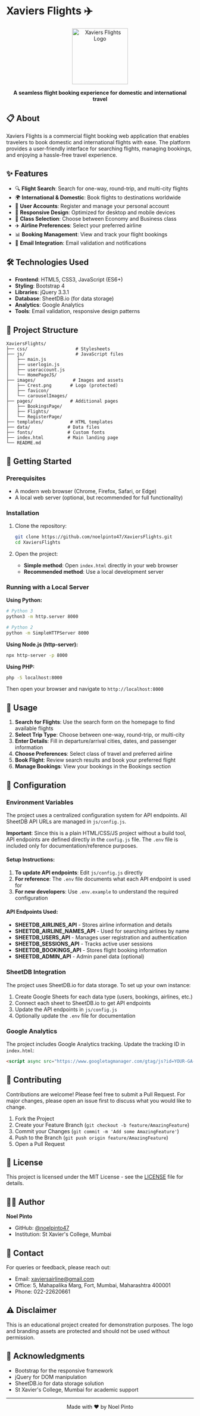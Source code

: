 # Xaviers Flights ✈️

<p align="center">
  <img src="images/Crest.png" alt="Xaviers Flights Logo" width="150"/>
</p>

<p align="center">
  <strong>A seamless flight booking experience for domestic and international travel</strong>
</p>

## 📋 About

Xaviers Flights is a commercial flight booking web application that enables travelers to book domestic and international flights with ease. The platform provides a user-friendly interface for searching flights, managing bookings, and enjoying a hassle-free travel experience.

## ✨ Features

- 🔍 **Flight Search**: Search for one-way, round-trip, and multi-city flights
- 🌍 **International & Domestic**: Book flights to destinations worldwide
- 👤 **User Accounts**: Register and manage your personal account
- 📱 **Responsive Design**: Optimized for desktop and mobile devices
- 💺 **Class Selection**: Choose between Economy and Business class
- ✈️ **Airline Preferences**: Select your preferred airline
- 📊 **Booking Management**: View and track your flight bookings
- 📧 **Email Integration**: Email validation and notifications

## 🛠️ Technologies Used

- **Frontend**: HTML5, CSS3, JavaScript (ES6+)
- **Styling**: Bootstrap 4
- **Libraries**: jQuery 3.3.1
- **Database**: SheetDB.io (for data storage)
- **Analytics**: Google Analytics
- **Tools**: Email validation, responsive design patterns

## 📁 Project Structure

```
XaviersFlights/
├── css/                  # Stylesheets
├── js/                   # JavaScript files
│   ├── main.js
│   ├── userlogin.js
│   ├── useraccount.js
│   └── HomePageJS/
├── images/              # Images and assets
│   ├── Crest.png       # Logo (protected)
│   ├── favicon/
│   └── carouselImages/
├── pages/              # Additional pages
│   ├── BookingsPage/
│   ├── Flights/
│   └── RegisterPage/
├── templates/          # HTML templates
├── data/              # Data files
├── fonts/             # Custom fonts
├── index.html         # Main landing page
└── README.md
```

## 🚀 Getting Started

### Prerequisites

- A modern web browser (Chrome, Firefox, Safari, or Edge)
- A local web server (optional, but recommended for full functionality)

### Installation

1. Clone the repository:
   ```bash
   git clone https://github.com/noelpinto47/XaviersFlights.git
   cd XaviersFlights
   ```

2. Open the project:
   - **Simple method**: Open `index.html` directly in your web browser
   - **Recommended method**: Use a local development server

### Running with a Local Server

**Using Python:**
```bash
# Python 3
python3 -m http.server 8000

# Python 2
python -m SimpleHTTPServer 8000
```

**Using Node.js (http-server):**
```bash
npx http-server -p 8000
```

**Using PHP:**
```bash
php -S localhost:8000
```

Then open your browser and navigate to `http://localhost:8000`

## 🎯 Usage

1. **Search for Flights**: Use the search form on the homepage to find available flights
2. **Select Trip Type**: Choose between one-way, round-trip, or multi-city
3. **Enter Details**: Fill in departure/arrival cities, dates, and passenger information
4. **Choose Preferences**: Select class of travel and preferred airline
5. **Book Flight**: Review search results and book your preferred flight
6. **Manage Bookings**: View your bookings in the Bookings section

## 🔧 Configuration

### Environment Variables

The project uses a centralized configuration system for API endpoints. All SheetDB API URLs are managed in `js/config.js`.

**Important**: Since this is a plain HTML/CSS/JS project without a build tool, API endpoints are defined directly in the `config.js` file. The `.env` file is included only for documentation/reference purposes.

#### Setup Instructions:

1. **To update API endpoints**: Edit `js/config.js` directly
2. **For reference**: The `.env` file documents what each API endpoint is used for
3. **For new developers**: Use `.env.example` to understand the required configuration

#### API Endpoints Used:

- **SHEETDB_AIRLINES_API** - Stores airline information and details
- **SHEETDB_AIRLINE_NAMES_API** - Used for searching airlines by name
- **SHEETDB_USERS_API** - Manages user registration and authentication
- **SHEETDB_SESSIONS_API** - Tracks active user sessions
- **SHEETDB_BOOKINGS_API** - Stores flight booking information
- **SHEETDB_ADMIN_API** - Admin panel data (optional)

### SheetDB Integration

The project uses SheetDB.io for data storage. To set up your own instance:

1. Create Google Sheets for each data type (users, bookings, airlines, etc.)
2. Connect each sheet to SheetDB.io to get API endpoints
3. Update the API endpoints in `js/config.js`
4. Optionally update the `.env` file for documentation

### Google Analytics

The project includes Google Analytics tracking. Update the tracking ID in `index.html`:

```html
<script async src="https://www.googletagmanager.com/gtag/js?id=YOUR-GA-ID"></script>
```

## 🤝 Contributing

Contributions are welcome! Please feel free to submit a Pull Request. For major changes, please open an issue first to discuss what you would like to change.

1. Fork the Project
2. Create your Feature Branch (`git checkout -b feature/AmazingFeature`)
3. Commit your Changes (`git commit -m 'Add some AmazingFeature'`)
4. Push to the Branch (`git push origin feature/AmazingFeature`)
5. Open a Pull Request

## 📄 License

This project is licensed under the MIT License - see the [LICENSE](LICENSE) file for details.

## 👨‍💻 Author

**Noel Pinto**
- GitHub: [@noelpinto47](https://github.com/noelpinto47)
- Institution: St Xavier's College, Mumbai

## 📧 Contact

For queries or feedback, please reach out:
- Email: xaviersairline@gmail.com
- Office: 5, Mahapalika Marg, Fort, Mumbai, Maharashtra 400001
- Phone: 022-22620661

## ⚠️ Disclaimer

This is an educational project created for demonstration purposes. The logo and branding assets are protected and should not be used without permission.

## 🙏 Acknowledgments

- Bootstrap for the responsive framework
- jQuery for DOM manipulation
- SheetDB.io for data storage solution
- St Xavier's College, Mumbai for academic support

---

<p align="center">Made with ❤️ by Noel Pinto</p>
